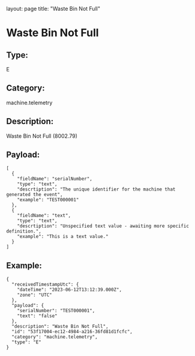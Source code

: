 layout: page
title: "Waste Bin Not Full"

# Waste Bin Not Full

## Type:

E

## Category:

machine.telemetry

## Description: 

Waste Bin Not Full (8002.79)

## Payload:

```
[
  {
    "fieldName": "serialNumber",
    "type": "text",
    "descrtiption": "The unique identifier for the machine that generated the event",
    "example": "TEST000001"
  },
  {
    "fieldName": "text",
    "type": "text",
    "descrtiption": "Unspecified text value - awaiting more specific definition.",
    "example": "This is a text value."
  }
]
```

## Example:

```
{
  "receivedTimestampUtc": {
    "dateTime": "2023-06-12T13:12:39.000Z",
    "zone": "UTC"
  },
  "payload": {
    "serialNumber": "TEST000001",
    "text": "false"
  },
  "description": "Waste Bin Not Full",
  "id": "53f17004-ec12-4984-a216-36fd81d1fcfc",
  "category": "machine.telemetry",
  "type": "E"
}
```
